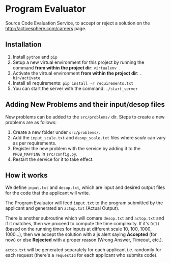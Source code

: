 **Program Evaluator**
==================

Source Code Evaluation Service, to accept or reject a solution on the http://activesphere.com/careers page.

Installation
--------------
1. Install `python` and `pip`
2. Setup a new virtual environment for this project by running the command **from within the project
   dir**: `virtualenv .` 
3. Activate the virtual environment **from within the project dir**: `. bin/activate`
3. Install all requirements: `pip install -r requirements.txt`
4. You can start the server with the command: `./start_server`


Adding New Problems and their input/desop files
-----------------------------------------------

New problems can be added to the `src/problems/` dir. Steps to create a new problems are as
follows:

1. Create a new folder under `src/problems/`.
2. Add the `input_scale.txt` and `desop_scale.txt` files where *scale* can vary as per
   requirements.
3. Register the new problem with the service by adding it to the `PROB_MAPPING` in `src/config.py`.
4. Restart the service for it to take effect.

How it works
-------------

We define `input.txt` and `desop.txt`, which are input and desired output files for the code that
the applicant will write.

The Program Evaluator will feed `input.txt` to the program submitted by the applicant and generated
an `actop.txt` (Actual Output).

There is another subroutine which will comare `desop.txt` and `actop.txt` and if it matches, then we
proceed to compute the time complexity. If it's `O(1)` (based on the running times for inputs at
different scale 10, 100, 1000, 1000...), then we accept the solution with a js alert saying
**Accepted** (for now) or else **Rejected** with a proper reason (Wrong Answer, Timeout, etc.).

`actop.txt` will be generated separately for each applicant i.e. randomly for each request (there's
a `requestId` for each applicant who submits code).

